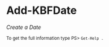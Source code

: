 # Add-KBFDate

*Create a Date*




<small>To get the full information type PS> `Get-Help .`</small>
